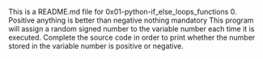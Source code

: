 This is a README.md file for 0x01-python-if_else_loops_functions 0. Positive anything is better than negative nothing mandatory This program will assign a random signed number to the variable number each time it is executed. Complete the source code in order to print whether the number stored in the variable number is positive or negative.
